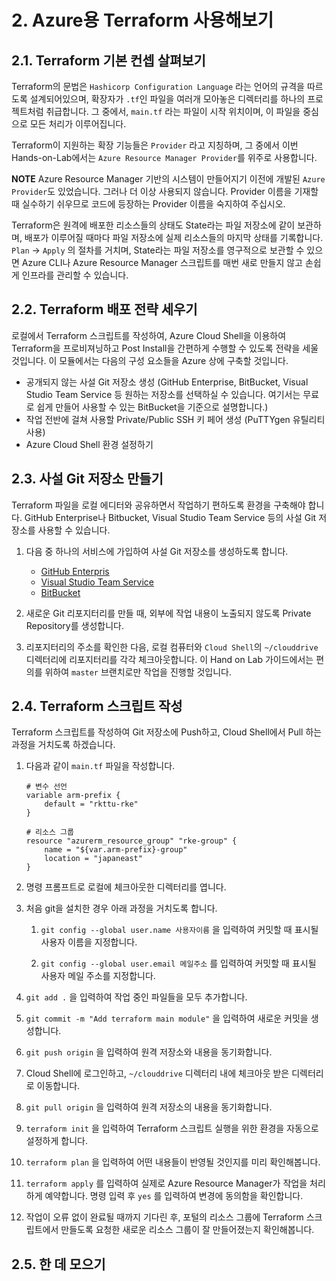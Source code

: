 # 2. Azure용 Terraform 사용해보기

## 2.1. Terraform 기본 컨셉 살펴보기

Terraform의 문법은 `Hashicorp Configuration Language` 라는 언어의 규격을 따르도록 설계되어있으며, 확장자가 `.tf`인 파일을 여러개 모아놓은 디렉터리를 하나의 프로젝트처럼 취급합니다. 그 중에서, `main.tf` 라는 파일이 시작 위치이며, 이 파일을 중심으로 모든 처리가 이루어집니다.

Terraform이 지원하는 확장 기능들은 `Provider` 라고 지칭하며, 그 중에서 이번 Hands-on-Lab에서는 `Azure Resource Manager Provider`를 위주로 사용합니다.

**NOTE** Azure Resource Manager 기반의 시스템이 만들어지기 이전에 개발된 `Azure Provider`도 있었습니다. 그러나 더 이상 사용되지 않습니다. Provider 이름을 기재할 때 실수하기 쉬우므로 코드에 등장하는 Provider 이름을 숙지하여 주십시오.

Terraform은 원격에 배포한 리소스들의 상태도 State라는 파일 저장소에 같이 보관하며, 배포가 이루어질 때마다 파일 저장소에 실제 리소스들의 마지막 상태를 기록합니다. `Plan` -> `Apply` 의 절차를 거치며, State라는 파일 저장소를 영구적으로 보관할 수 있으면 Azure CLI나 Azure Resource Manager 스크립트를 매번 새로 만들지 않고 손쉽게 인프라를 관리할 수 있습니다.

## 2.2. Terraform 배포 전략 세우기

로컬에서 Terraform 스크립트를 작성하여, Azure Cloud Shell을 이용하여 Terraform을 프로비져닝하고 Post Install을 간편하게 수행할 수 있도록 전략을 세울 것입니다. 이 모듈에서는 다음의 구성 요소들을 Azure 상에 구축할 것입니다.

- 공개되지 않는 사설 Git 저장소 생성 (GitHub Enterprise, BitBucket, Visual Studio Team Service 등 원하는 저장소를 선택하실 수 있습니다. 여기서는 무료로 쉽게 만들어 사용할 수 있는 BitBucket을 기준으로 설명합니다.)
- 작업 전반에 걸쳐 사용할 Private/Public SSH 키 페어 생성 (PuTTYgen 유틸리티 사용)
- Azure Cloud Shell 환경 설정하기

## 2.3. 사설 Git 저장소 만들기

Terraform 파일을 로컬 에디터와 공유하면서 작업하기 편하도록 환경을 구축해야 합니다. GitHub Enterprise나 Bitbucket, Visual Studio Team Service 등의 사설 Git 저장소를 사용할 수 있습니다.

1. 다음 중 하나의 서비스에 가입하여 사설 Git 저장소를 생성하도록 합니다.
    - [GitHub Enterpris](https://www.github.com)
    - [Visual Studio Team Service](https://www.visualstudio.com)
    - [BitBucket](https://www.bitbucket.org)

2. 새로운 Git 리포지터리를 만들 때, 외부에 작업 내용이 노출되지 않도록 Private Repository를 생성합니다.

3. 리포지터리의 주소를 확인한 다음, 로컬 컴퓨터와 `Cloud Shell`의 `~/clouddrive` 디렉터리에 리포지터리를 각각 체크아웃합니다. 이 Hand on Lab 가이드에서는 편의를 위하여 `master` 브랜치로만 작업을 진행할 것입니다.

## 2.4. Terraform 스크립트 작성

Terraform 스크립트를 작성하여 Git 저장소에 Push하고, Cloud Shell에서 Pull 하는 과정을 거치도록 하겠습니다.

1. 다음과 같이 `main.tf` 파일을 작성합니다.

    ```hcl
    # 변수 선언
    variable arm-prefix {
        default = "rkttu-rke"
    }

    # 리소스 그룹
    resource "azurerm_resource_group" "rke-group" {
        name = "${var.arm-prefix}-group"
        location = "japaneast"
    }
    ```

2. 명령 프롬프트로 로컬에 체크아웃한 디렉터리를 엽니다.

3. 처음 git을 설치한 경우 아래 과정을 거치도록 합니다.

    1. `git config --global user.name 사용자이름` 을 입력하여 커밋할 때 표시될 사용자 이름을 지정합니다.

    2. `git config --global user.email 메일주소` 를 입력하여 커밋할 때 표시될 사용자 메일 주소를 지정합니다.

4. `git add .` 을 입력하여 작업 중인 파일들을 모두 추가합니다.

5. `git commit -m "Add terraform main module"` 을 입력하여 새로운 커밋을 생성합니다.

6. `git push origin` 을 입력하여 원격 저장소와 내용을 동기화합니다.

7. Cloud Shell에 로그인하고, `~/clouddrive` 디렉터리 내에 체크아웃 받은 디렉터리로 이동합니다.

8. `git pull origin` 을 입력하여 원격 저장소의 내용을 동기화합니다.

9. `terraform init` 을 입력하여 Terraform 스크립트 실행을 위한 환경을 자동으로 설정하게 합니다.

10. `terraform plan` 을 입력하여 어떤 내용들이 반영될 것인지를 미리 확인해봅니다.

11. `terraform apply` 를 입력하여 실제로 Azure Resource Manager가 작업을 처리하게 예약합니다. 명령 입력 후 `yes` 를 입력하여 변경에 동의함을 확인합니다.

12. 작업이 오류 없이 완료될 때까지 기다린 후, 포털의 리소스 그룹에 Terraform 스크립트에서 만들도록 요청한 새로운 리소스 그룹이 잘 만들어졌는지 확인해봅니다.

## 2.5. 한 데 모으기
